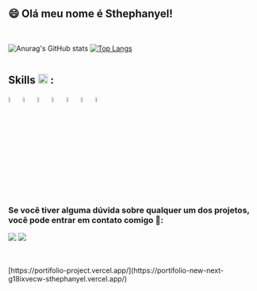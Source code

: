 <!--### Hi there 👋-->
<!-- <img src="https://i.pinimg.com/564x/7a/37/57/7a3757ced4d067d87e8fe8de70a33ad1.jpg" min-width="250px" max-width="250px" width="250px" align="right"/> -->

<!--
**sthephanyel/sthephanyel** is a ✨ _special_ ✨ repository because its `README.md` (this file) appears on your GitHub profile.

Here are some ideas to get you started:

- 🔭 I’m currently working on ...
- 🌱 I’m currently learning ...
- 👯 I’m looking to collaborate on ...
- 🤔 I’m looking for help with ...
- 💬 Ask me about ...
- 📫 How to reach me: ...
- 😄 Pronouns: ...
- ⚡ Fun fact: ...
-->

## 😄 Olá meu nome é Sthephanyel!
</br>
<!-- https://github.com/anuraghazra/github-readme-stats -->
<div style="display: inline-block; width: 100%;">
  
  ![Anurag's GitHub stats](https://github-readme-stats.vercel.app/api?username=sthephanyel&show_icons=true&bg_color=DEG,1E253C,00000000,1E253C&text_color=ffffff&hide_border=true)
  [![Top Langs](https://github-readme-stats.vercel.app/api/top-langs/?username=sthephanyel&layout=compact&bg_color=DEG,1E253C,00000000,1E253C&text_color=ffffff&hide_border=true)](https://github.com/anuraghazra/github-readme-stats)

</div>

## Skills <img src="https://github.githubassets.com/images/icons/emoji/unicode/1f4bb.png" width="20px"> : </br>

<div style="display: inline-block; width: 100%;">
  <img src="https://cdn.jsdelivr.net/gh/devicons/devicon/icons/html5/html5-original.svg" width="5%"/>
  <img src="https://cdn.jsdelivr.net/gh/devicons/devicon/icons/css3/css3-original.svg" width="5%" /> 
  <img src="https://cdn.jsdelivr.net/gh/devicons/devicon/icons/javascript/javascript-original.svg" width="5%"/> 
  <img src="https://cdn.jsdelivr.net/gh/devicons/devicon/icons/bootstrap/bootstrap-original.svg" width="5%"/> 
  <img src="https://cdn.jsdelivr.net/gh/devicons/devicon/icons/react/react-original.svg"  width="5%"/>
  <img src="https://cdn.jsdelivr.net/gh/devicons/devicon/icons/nextjs/nextjs-original.svg"  width="5%"/>
  <img src="https://cdn.jsdelivr.net/gh/devicons/devicon/icons/bash/bash-original.svg"  width="5%"/>
</div>
</br>

<!-- https://dev.to/envoy_/150-badges-for-github-pnk#skills -->
### Se você tiver alguma dúvida sobre qualquer um dos projetos, você pode entrar em contato comigo 💬:

[<img src="https://img.shields.io/badge/linkedin-%230077B5.svg?&style=for-the-badge&logo=linkedin&logoColor=white" />](https://www.linkedin.com/in/sthephanyel-silva-pinheiro-a8a875183)
[<img src="https://img.shields.io/badge/Instagram-E4405F?style=for-the-badge&logo=instagram&logoColor=white" />](https://www.instagram.com/sthephanyel_silva/)

</br>
</br>
[https://portifolio-project.vercel.app/](https://portifolio-new-next-g18ixvecw-sthephanyel.vercel.app/)</br>

